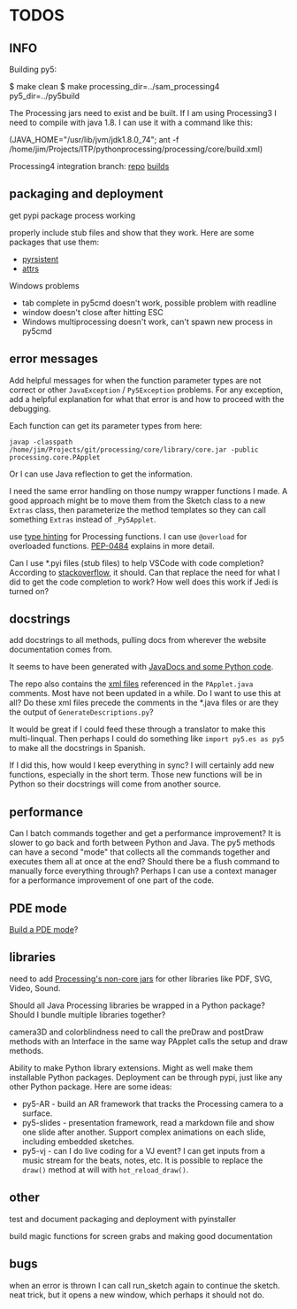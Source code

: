 TODOS
=====

INFO
----

Building py5:

$ make clean
$ make processing_dir=../sam_processing4 py5_dir=../py5build

The Processing jars need to exist and be built. If I am using Processing3 I need to compile with java 1.8. I can use it with a command like this:

(JAVA_HOME="/usr/lib/jvm/jdk1.8.0_74"; ant -f /home/jim/Projects/ITP/pythonprocessing/processing/core/build.xml)

Processing4 integration branch:
[repo](https://github.com/sampottinger/processing4)
[builds](https://www.datadrivenempathy.com/processing)

packaging and deployment
------------------------

get pypi package process working

properly include stub files and show that they work. Here are some packages that use them:

* [pyrsistent](https://github.com/tobgu/pyrsistent)
* [attrs](https://github.com/python-attrs/attrs)

Windows problems

* tab complete in py5cmd doesn't work, possible problem with readline
* window doesn't close after hitting ESC
* Windows multiprocessing doesn't work, can't spawn new process in py5cmd

error messages
--------------

Add helpful messages for when the function parameter types are not correct or other `JavaException` / `Py5Exception` problems. For any exception, add a helpful explanation for what that error is and how to proceed with the debugging.

Each function can get its parameter types from here:

`javap -classpath /home/jim/Projects/git/processing/core/library/core.jar -public processing.core.PApplet`

Or I can use Java reflection to get the information.

I need the same error handling on those numpy wrapper functions I made. A good approach might be to move them from the Sketch class to a new `Extras` class, then parameterize the method templates so they can call something `Extras` instead of `_Py5Applet`.

use [type hinting](https://docs.python.org/3/library/typing.html) for Processing functions. I can use `@overload` for overloaded functions. [PEP-0484](https://www.python.org/dev/peps/pep-0484/) explains in more detail.

Can I use *.pyi files (stub files) to help VSCode with code completion? According to [stackoverflow](https://stackoverflow.com/questions/53578365/does-vscode-support-python-pyi-files-for-intellisense), it should. Can that replace the need for what I did to get the code completion to work? How well does this work if Jedi is turned on?

docstrings
----------

add docstrings to all methods, pulling docs from wherever the website documentation comes from.

It seems to have been generated with [JavaDocs and some Python code](https://github.com/processing/processing-docs/tree/master/java_generate).

The repo also contains the [xml files](https://github.com/processing/processing-docs/tree/master/content/api_en) referenced in the `PApplet.java` comments. Most have not been updated in a while. Do I want to use this at all? Do these xml files precede the comments in the *.java files or are they the output of `GenerateDescriptions.py`?

It would be great if I could feed these through a translator to make this multi-linqual. Then perhaps I could do something like `import py5.es as py5` to make all the docstrings in Spanish.

If I did this, how would I keep everything in sync? I will certainly add new functions, especially in the short term. Those new functions will be in Python so their docstrings will come from another source.

performance
-----------

Can I batch commands together and get a performance improvement? It is slower to go back and forth between Python and Java. The py5 methods can have a second "mode" that collects all the commands together and executes them all at once at the end? Should there be a flush command to manually force everything through? Perhaps I can use a context manager for a performance improvement of one part of the code.

PDE mode
--------

[Build a PDE mode](https://github.com/processing/processing/wiki/Mode-Overview)?

libraries
---------

need to add [Processing's non-core jars](https://processing.org/reference/libraries/) for other libraries like PDF, SVG, Video, Sound.

Should all Java Processing libraries be wrapped in a Python package? Should I bundle multiple libraries together?

camera3D and colorblindness need to call the preDraw and postDraw methods with an Interface in the same way PApplet calls the setup and draw methods.

Ability to make Python library extensions. Might as well make them installable Python packages. Deployment can be through pypi, just like any other Python package. Here are some ideas:

* py5-AR - build an AR framework that tracks the Processing camera to a surface.
* py5-slides - presentation framework, read a markdown file and show one slide after another. Support complex animations on each slide, including embedded sketches.
* py5-vj - can I do live coding for a VJ event? I can get inputs from a music stream for the beats, notes, etc. It is possible to replace the `draw()` method at will with `hot_reload_draw()`.

other
-----

test and document packaging and deployment with pyinstaller

build magic functions for screen grabs and making good documentation

bugs
----

when an error is thrown I can call run_sketch again to continue the sketch. neat trick, but it opens a new window, which perhaps it should not do.
